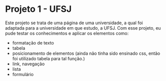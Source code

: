 # Projeto 1 - UFSJ
Este projeto se trata de uma página de uma universidade, a qual foi adaptada para a universidade em que estudo, a UFSJ. Com esse projeto, eu pude testar os conhecimentos e aplicar os elementos como:

- formatação de texto
- tabela
- posicionamento de elementos (ainda não tinha sido ensinado css, então foi utilizado tabela para tal função.)
- link, navegação
- lista
- formulário
